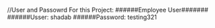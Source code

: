 //User and Passowrd For this Project:
######Employee User#######
######Usser: shadab 
######Password: testing321
